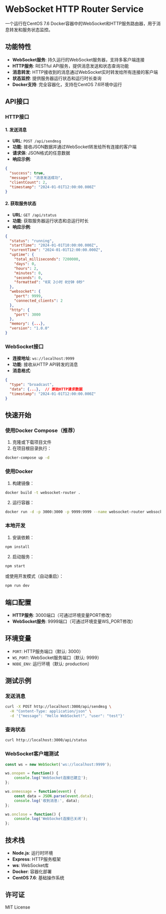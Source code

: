 # WebSocket HTTP Router Service

一个运行在CentOS 7.6 Docker容器中的WebSocket和HTTP服务路由器，用于消息转发和服务状态监控。

## 功能特性

- **WebSocket服务**: 持久运行的WebSocket服务器，支持多客户端连接
- **HTTP服务**: RESTful API服务，提供消息发送和状态查询功能
- **消息转发**: HTTP接收到的消息通过WebSocket实时转发给所有连接的客户端
- **状态监控**: 提供服务器运行状态和运行时长查询
- **Docker支持**: 完全容器化，支持在CentOS 7.6环境中运行

## API接口

### HTTP接口

#### 1. 发送消息
- **URL**: `POST /api/sendmsg`
- **功能**: 接收JSON数据并通过WebSocket转发给所有连接的客户端
- **请求体**: JSON格式的任意数据
- **响应示例**:
```json
{
  "success": true,
  "message": "消息发送成功",
  "clientCount": 2,
  "timestamp": "2024-01-01T12:00:00.000Z"
}
```

#### 2. 获取服务状态
- **URL**: `GET /api/status`
- **功能**: 获取服务器运行状态和总运行时长
- **响应示例**:
```json
{
  "status": "running",
  "startTime": "2024-01-01T10:00:00.000Z",
  "currentTime": "2024-01-01T12:00:00.000Z",
  "uptime": {
    "total_milliseconds": 7200000,
    "days": 0,
    "hours": 2,
    "minutes": 0,
    "seconds": 0,
    "formatted": "0天 2小时 0分钟 0秒"
  },
  "websocket": {
    "port": 9999,
    "connected_clients": 2
  },
  "http": {
    "port": 3000
  },
  "memory": {...},
  "version": "1.0.0"
}
```

### WebSocket接口

- **连接地址**: `ws://localhost:9999`
- **功能**: 接收从HTTP API转发的消息
- **消息格式**:
```json
{
  "type": "broadcast",
  "data": {...},  // 原始HTTP请求数据
  "timestamp": "2024-01-01T12:00:00.000Z"
}
```

## 快速开始

### 使用Docker Compose（推荐）

1. 克隆或下载项目文件
2. 在项目根目录执行：
```bash
docker-compose up -d
```

### 使用Docker

1. 构建镜像：
```bash
docker build -t websocket-router .
```

2. 运行容器：
```bash
docker run -d -p 3000:3000 -p 9999:9999 --name websocket-router websocket-router
```

### 本地开发

1. 安装依赖：
```bash
npm install
```

2. 启动服务：
```bash
npm start
```

或使用开发模式（自动重启）：
```bash
npm run dev
```

## 端口配置

- **HTTP服务**: 3000端口（可通过环境变量PORT修改）
- **WebSocket服务**: 9999端口（可通过环境变量WS_PORT修改）

## 环境变量

- `PORT`: HTTP服务端口（默认: 3000）
- `WS_PORT`: WebSocket服务端口（默认: 9999）
- `NODE_ENV`: 运行环境（默认: production）

## 测试示例

### 发送消息
```bash
curl -X POST http://localhost:3000/api/sendmsg \
  -H "Content-Type: application/json" \
  -d '{"message": "Hello WebSocket!", "user": "test"}'
```

### 查询状态
```bash
curl http://localhost:3000/api/status
```

### WebSocket客户端测试
```javascript
const ws = new WebSocket('ws://localhost:9999');

ws.onopen = function() {
    console.log('WebSocket连接已建立');
};

ws.onmessage = function(event) {
    const data = JSON.parse(event.data);
    console.log('收到消息:', data);
};

ws.onclose = function() {
    console.log('WebSocket连接已关闭');
};
```

## 技术栈

- **Node.js**: 运行时环境
- **Express**: HTTP服务框架
- **ws**: WebSocket库
- **Docker**: 容器化部署
- **CentOS 7.6**: 基础操作系统

## 许可证

MIT License
